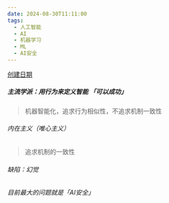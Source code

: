 ```yaml
---
date: 2024-08-30T11:11:00
tags:
  - 人工智能
  - AI
  - 机器学习
  - ML
  - AI安全
---
```

[创建日期](https://www.bilibili.com/video/BV1Xi4y1h76C/?share_source=copy_web&vd_source=6ad3b7fb7d3543a7f640f8297296d10b) 
##### 主流学派：用行为来定义智能 「可以成功」
>机器智能化，追求行为相似性，不追求机制一致性
###### 内在主义（唯心主义）
> 追求机制的一致性
###### 缺陷：幻觉
###### 目前最大的问题就是「AI安全」